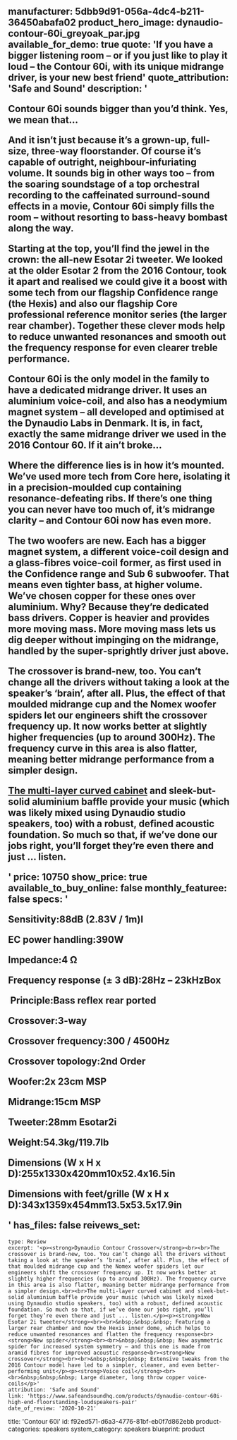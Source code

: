 manufacturer: 5dbb9d91-056a-4dc4-b211-36450abafa02
product_hero_image: dynaudio-contour-60i_greyoak_par.jpg
available_for_demo: true
quote: 'If you have a bigger listening room – or if you just like to play it loud – the Contour 60i, with its unique midrange driver, is your new best friend'
quote_attribution: 'Safe and Sound'
description: '<p>Contour 60i sounds bigger than you’d think. Yes, we mean that…</p><p>And it isn’t just because it’s a grown-up, full-size, three-way floorstander. Of course it’s capable of outright, neighbour-infuriating volume. It sounds big in other ways too – from the soaring soundstage of a top orchestral recording to the caffeinated surround-sound effects in a movie, Contour 60i simply fills the room – without resorting to bass-heavy bombast along the way.</p><p>Starting at the top, you’ll find the jewel in the crown: the all-new Esotar 2i tweeter. We looked at the older Esotar 2 from the 2016 Contour, took it apart and realised we could give it a boost with some tech from our flagship Confidence range (the Hexis) and also our flagship Core professional reference monitor series (the larger rear chamber). Together these clever mods help to reduce unwanted resonances and smooth out the frequency response for even clearer treble performance.</p><p>Contour 60i is the only model in the family to have a dedicated midrange driver. It uses an aluminium voice-coil, and also has a neodymium magnet system – all developed and optimised&nbsp;at the Dynaudio Labs in Denmark. It is, in fact, exactly the same midrange driver we used in the 2016 Contour 60. If it ain’t broke…</p><p>Where the difference lies is in how it’s mounted. We’ve used more tech from Core here, isolating it in a precision-moulded cup containing resonance-defeating ribs. If there’s one thing you can never have too much of, it’s midrange clarity – and Contour 60i now has even more.</p><p>The two woofers are new. Each has a bigger magnet system, a different voice-coil design and a glass-fibres voice-coil former, as first used in the Confidence range and Sub 6 subwoofer. That means even tighter bass, at higher volume. We’ve chosen copper for these ones over aluminium. Why? Because they’re dedicated bass drivers. Copper is heavier and provides more moving mass. More moving mass lets us dig deeper without impinging on the midrange, handled by the super-sprightly driver just above.</p><p>The crossover is brand-new, too. You can’t change all the drivers without taking a look at the speaker’s ‘brain’, after all. Plus, the effect of that moulded midrange cup and the Nomex woofer spiders let our engineers shift the crossover frequency up. It now works better at slightly higher frequencies (up to around 300Hz). The frequency curve in this area is also flatter, meaning better midrange performance from a simpler design.</p><p><a href="https://www.dynaudio.com/dynaudio-academy/2016/october/the-new-dynaudio-contour-cabinet">The multi-layer curved cabinet</a>&nbsp;and sleek-but-solid aluminium baffle provide your music (which was likely mixed using Dynaudio studio speakers, too) with a robust, defined acoustic foundation. So much so that, if we’ve done our jobs right, you’ll forget they’re even there and just ... listen.</p>'
price: 10750
show_price: true
available_to_buy_online: false
monthly_featuree: false
specs: '<p>Sensitivity:88dB (2.83V / 1m)I</p><p>EC power handling:390W</p><p>Impedance:4 Ω</p><p>Frequency response (± 3 dB):28Hz – 23kHzBox</p><p>&nbsp;Principle:Bass reflex rear ported</p><p>Crossover:3-way</p><p>Crossover frequency:300 / 4500Hz</p><p>Crossover topology:2nd Order<br></p><p>Woofer:2x 23cm MSP</p><p>Midrange:15cm MSP</p><p>Tweeter:28mm Esotar2i</p><p>Weight:54.3kg/119.7lb</p><p>Dimensions (W x H x D):255x1330x420mm10x52.4x16.5in</p><p>Dimensions with feet/grille (W x H x D):343x1359x454mm13.5x53.5x17.9in</p>'
has_files: false
reivews_set:
  -
    type: Review
    excerpt: '<p><strong>Dynaudio Contour Crossover</strong><br><br>The crossover is brand-new, too. You can’t change all the drivers without taking a look at the speaker’s ‘brain’, after all. Plus, the effect of that moulded midrange cup and the Nomex woofer spiders let our engineers shift the crossover frequency up. It now works better at slightly higher frequencies (up to around 300Hz). The frequency curve in this area is also flatter, meaning better midrange performance from a simpler design.<br><br>The multi-layer curved cabinet and sleek-but-solid aluminium baffle provide your music (which was likely mixed using Dynaudio studio speakers, too) with a robust, defined acoustic foundation. So much so that, if we’ve done our jobs right, you’ll forget they’re even there and just ... listen.</p><p><strong>New Esotar 2i tweeter</strong><br><br>&nbsp;&nbsp;&nbsp; Featuring a larger rear chamber and now the Hexis inner dome, which helps to reduce unwanted resonances and flatten the frequency response<br><strong>New spider</strong><br><br>&nbsp;&nbsp;&nbsp; New asymmetric spider for increased system symmetry – and this one is made from aramid fibres for improved acoustic response<br><strong>New crossover</strong><br><br>&nbsp;&nbsp;&nbsp; Extensive tweaks from the 2016 Contour model have led to a simpler, cleaner, and even better-performing unit</p><p><strong>Voice coil</strong><br><br>&nbsp;&nbsp;&nbsp; Large diameter, long throw copper voice-coils</p>'
    attribution: 'Safe and Sound'
    link: 'https://www.safeandsoundhq.com/products/dynaudio-contour-60i-high-end-floorstanding-loudspeakers-pair'
    date_of_review: '2020-10-21'
title: 'Contour 60i'
id: f92ed571-d6a3-4776-81bf-eb0f7d862ebb
product-categories: speakers
system_category: speakers
blueprint: product
